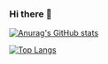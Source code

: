 ### Hi there 👋

<!--
**offLaneqq/offLaneqq** is a ✨ _special_ ✨ repository because its `README.md` (this file) appears on your GitHub profile.

Here are some ideas to get you started:
-->

[![Anurag's GitHub stats](https://github-readme-stats.vercel.app/api?username=offlaneqq&hide=prs,issues,contribs&show_icons=true&theme=radical)](https://github.com/anuraghazra/github-readme-stats)

[![Top Langs](https://github-readme-stats.vercel.app/api/top-langs/?username=offlaneqq&hide=jupyter-notebook)](https://github.com/anuraghazra/github-readme-stats)

